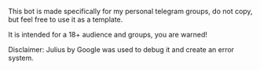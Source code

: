This bot is made specifically for my personal telegram groups, do not copy, but feel free to use it as a template.

It is intended for a 18+ audience and groups, you are warned!

Disclaimer: Julius by Google was used to debug it and create an error system.
